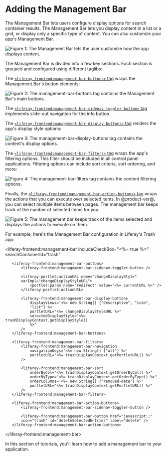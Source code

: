 # Adding the Management Bar [](id=adding-the-management-bar)

The Management Bar lets users configure display options for search container 
results. The Management Bar lets you display content in a list or a grid, or 
display only a specific type of content. You can also customize your app's 
Management Bar. 

![Figure 1: The Management Bar lets the user customize how the app displays content.](../../../images/message-boards-management-bar.png)

The Management Bar is divided into a few key sections. Each section is grouped 
and configured using different taglibs:

The [`<liferay-frontend:management-bar-buttons>` tag](@platform-ref@/7.0-latest/taglibs/modules/apps/foundation/com.liferay.frontend.taglib/com.liferay.frontend.taglib/liferay-frontend/management-bar-buttons.html) 
wraps the Management Bar's button elements:

![Figure 2: The `management-bar-buttons` tag contains the Management Bar's main buttons.](../../../images/management-bar-buttons.png)

The [`<liferay-frontend:management-bar-sidenav-toggler-button>` tag](@platform-ref@/7.0-latest/taglibs/modules/apps/foundation/com.liferay.frontend.taglib/com.liferay.frontend.taglib/liferay-frontend/management-bar-sidenav-toggler-button.html) 
implements slide-out navigation for the info button.

The [`<liferay-frontend:management-bar-display-buttons>` tag](@platform-ref@/7.0-latest/taglibs/modules/apps/foundation/com.liferay.frontend.taglib/com.liferay.frontend.taglib/liferay-frontend/management-bar-display-buttons.html) 
renders the app's display style options:

![Figure 3: The `management-bar-display-buttons` tag contains the content's display options.](../../../images/management-bar-display-buttons.png)

The [`<liferay-frontend:management-bar-filters>` tag](@platform-ref@/7.0-latest/taglibs/modules/apps/foundation/com.liferay.frontend.taglib/com.liferay.frontend.taglib/liferay-frontend/management-bar-filters.html) 
wraps the app's filtering options. This filter should be included in all control 
panel applications. Filtering options can include sort criteria, sort ordering, 
and more:

![Figure 4: The `management-bar-filters` tag contains the content filtering options.](../../../images/management-bar-filters.png)

Finally, the [`<liferay-frontend:management-bar-action-buttons>` tag](@platform-ref@/7.0-latest/taglibs/modules/apps/foundation/com.liferay.frontend.taglib/com.liferay.frontend.taglib/liferay-frontend/management-bar-action-buttons.html) 
wraps the actions that you can execute over selected items. In @product-ver@, 
you can select multiple items between pages. The management bar keeps track of 
the number of selected items for you:

![Figure 5: The management bar keeps track of the items selected and displays the actions to execute on them.](../../../images/management-bar-action-buttons.png)

For example, here's the Management Bar configuration in Liferay's Trash app:

   <liferay-frontend:management-bar
       includeCheckBox="<%= true %>"
       searchContainerId="trash"
   >
       <liferay-frontend:management-bar-buttons>
           <liferay-frontend:management-bar-sidenav-toggler-button />

           <liferay-portlet:actionURL name="changeDisplayStyle"
           varImpl="changeDisplayStyleURL">
               <portlet:param name="redirect" value="<%= currentURL %>" />
           </liferay-portlet:actionURL>

           <liferay-frontend:management-bar-display-buttons
               displayViews='<%= new String[] {"descriptive", "icon",
               "list"} %>'
               portletURL="<%= changeDisplayStyleURL %>"
               selectedDisplayStyle="<%= trashDisplayContext.getDisplayStyle()
               %>"
           />
       </liferay-frontend:management-bar-buttons>

       <liferay-frontend:management-bar-filters>
           <liferay-frontend:management-bar-navigation
               navigationKeys='<%= new String[] {"all"} %>'
               portletURL="<%= trashDisplayContext.getPortletURL() %>"
           />

           <liferay-frontend:management-bar-sort
               orderByCol="<%= trashDisplayContext.getOrderByCol() %>"
               orderByType="<%= trashDisplayContext.getOrderByType() %>"
               orderColumns='<%= new String[] {"removed-date"} %>'
               portletURL="<%= trashDisplayContext.getPortletURL() %>"
           />
       </liferay-frontend:management-bar-filters>

       <liferay-frontend:management-bar-action-buttons>
           <liferay-frontend:management-bar-sidenav-toggler-button />

           <liferay-frontend:management-bar-button href="javascript:;"
           icon="trash" id="deleteSelectedEntries" label="delete" />
       </liferay-frontend:management-bar-action-buttons>
   </liferay-frontend:management-bar>

In this section of tutorials, you'll learn how to add a management bar to your 
application. 